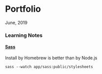 # Portfolio

June, 2019

### Learning Notes

#### [Sass](https://sass-lang.com/guide)

Install by Homebrew is better than by Node.js

```
sass --watch app/sass:public/stylesheets
```

